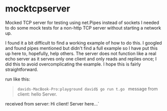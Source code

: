# mocktcpserver
Mocked TCP server for testing using net.Pipes instead of sockets
I needed to do some mock tests for a non-http TCP server without starting a network up.

I found it a bit difficult to find a working example of how to do this. I googled and found pipes mentioned but didn't find a full example so I have put this up here to, hopefully, help others. The server does not function like a real echo server as it serves only one client and only reads and replies once; I did this to avoid overcomplicating the example. I hope this is fairly straightforward.

run like this:
>`davids-MacBook-Pro:playground david$ go run t.go `
>message from client: hello Server.

received from server:  Hi client! Server here...`
